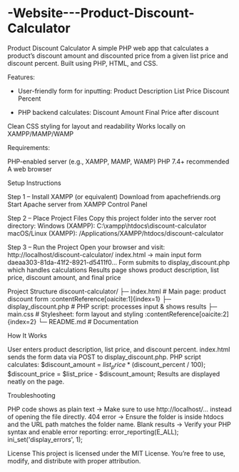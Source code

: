 # -Website---Product-Discount-Calculator


Product Discount Calculator
A simple PHP web app that calculates a product’s discount amount and discounted price from a given list price and discount percent.
Built using PHP, HTML, and CSS.

Features:

- User-friendly form for inputting:
  Product Description
  List Price
  Discount Percent

- PHP backend calculates:
  Discount Amount
  Final Price after discount
  
Clean CSS styling for layout and readability
Works locally on XAMPP/MAMP/WAMP

Requirements:

PHP-enabled server (e.g., XAMPP, MAMP, WAMP)
PHP 7.4+ recommended
A web browser

Setup Instructions

Step 1 – Install XAMPP (or equivalent)
Download from apachefriends.org
Start Apache server from XAMPP Control Panel

Step 2 – Place Project Files
Copy this project folder into the server root directory:
Windows (XAMPP):
C:\xampp\htdocs\discount-calculator
macOS/Linux (XAMPP):
/Applications/XAMPP/htdocs/discount-calculator

Step 3 – Run the Project
Open your browser and visit:
http://localhost/discount-calculator/
index.html → main input form 
daeaa303-81da-41f2-8921-d5411f0…
Form submits to display_discount.php which handles calculations
Results page shows product description, list price, discount amount, and final price

Project Structure
discount-calculator/
├─ index.html              # Main page: product discount form :contentReference[oaicite:1]{index=1}
├─ display_discount.php    # PHP script: processes input & shows results
├─ main.css                # Stylesheet: form layout and styling :contentReference[oaicite:2]{index=2}
└─ README.md               # Documentation

How It Works

User enters product description, list price, and discount percent.
index.html sends the form data via POST to display_discount.php.
PHP script calculates:
$discount_amount = $list_price * ($discount_percent / 100);
$discount_price  = $list_price - $discount_amount;
Results are displayed neatly on the page.

Troubleshooting

PHP code shows as plain text → Make sure to use http://localhost/... instead of opening the file directly.
404 error → Ensure the folder is inside htdocs and the URL path matches the folder name.
Blank results → Verify your PHP syntax and enable error reporting:
error_reporting(E_ALL);
ini_set('display_errors', 1);

License
This project is licensed under the MIT License.
You’re free to use, modify, and distribute with proper attribution.
